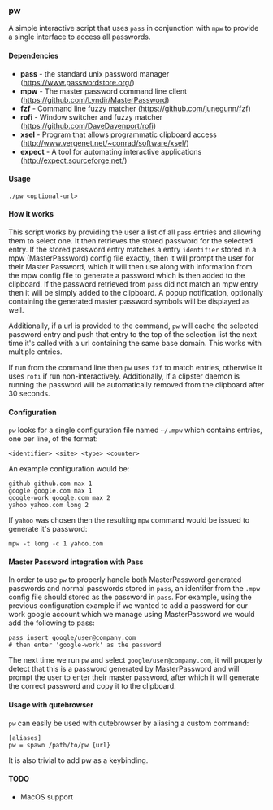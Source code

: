 ### pw

A simple interactive script that uses `pass` in conjunction with `mpw` to provide a single interface to access all passwords.

#### Dependencies

* **pass** - the standard unix password manager (https://www.passwordstore.org/)
* **mpw** - The master password command line client (https://github.com/Lyndir/MasterPassword)
* **fzf** - Command line fuzzy matcher (https://github.com/junegunn/fzf)
* **rofi** - Window switcher and fuzzy matcher (https://github.com/DaveDavenport/rofi)
* **xsel** - Program that allows programmatic clipboard access (http://www.vergenet.net/~conrad/software/xsel/)
* **expect** - A tool for automating interactive applications (http://expect.sourceforge.net/)

#### Usage

    ./pw <optional-url>


#### How it works

This script works by providing the user a list of all `pass` entries and allowing them to select one. It then retrieves the stored password for the selected entry. If the stored password entry matches a entry `identifier` stored in a mpw (MasterPassword) config file exactly, then it will prompt the user for their Master Password, which it will then use along with information from the mpw config file to generate a password which is then added to the clipboard. If the password retrieved from `pass` did not match an mpw entry then it will be simply added to the clipboard. A popup notification, optionally containing the generated master password symbols will be displayed as well.

Additionally, if a url is provided to the command, `pw` will cache the selected password entry and push that entry to the top of the selection list the next time it's called with a url containing the same base domain. This works with multiple entries.

If run from the command line then `pw` uses `fzf` to match entries, otherwise it uses `rofi` if run non-interactively. Additionally, if a clipster daemon is running the password will be automatically removed from the clipboard after 30 seconds.

#### Configuration

`pw` looks for a single configuration file named `~/.mpw` which contains entries, one per line, of the format:

    <identifier> <site> <type> <counter>

An example configuration would be:

    github github.com max 1
    google google.com max 1
    google-work google.com max 2
    yahoo yahoo.com long 2

If `yahoo` was chosen then the resulting `mpw` command would be issued to generate it's password:

    mpw -t long -c 1 yahoo.com

#### Master Password integration with Pass

In order to use `pw` to properly handle both MasterPassword generated passwords and normal passwords stored in `pass`, an identifer from the `.mpw` config file should stored as the password in `pass`. For example, using the previous configuration example if we wanted to add a password for our work google account which we manage using MasterPassword we would add the following to pass:

    pass insert google/user@company.com
    # then enter 'google-work' as the password

The next time we run `pw` and select `google/user@company.com`, it will properly detect that this is a password generated by MasterPassword and will prompt the user to enter their master password, after which it will generate the correct password and copy it to the clipboard.

#### Usage with qutebrowser

`pw` can easily be used with qutebrowser by aliasing a custom command:

    [aliases]
    pw = spawn /path/to/pw {url}

It is also trivial to add pw as a keybinding.

#### TODO

* MacOS support
